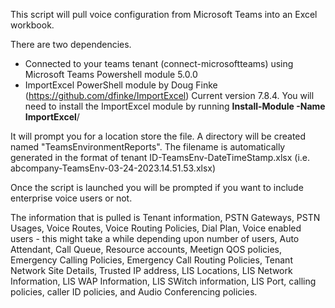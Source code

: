 This script will pull voice configuration from Microsoft Teams into an Excel workbook.

There are two dependencies.

- Connected to your teams tenant (connect-microsoftteams) using Microsoft Teams Powershell module 5.0.0
- ImportExcel PowerShell module by Doug Finke (https://github.com/dfinke/ImportExcel) Current version 7.8.4.  You will need to install the ImportExcel module by running <b>Install-Module -Name ImportExcel</b>/

It will prompt you for a location store the file. A directory will be created named "TeamsEnvironmentReports". The filename is automatically generated in the format of tenant ID-TeamsEnv-DateTimeStamp.xlsx (i.e. abcompany-TeamsEnv-03-24-2023.14.51.53.xlsx)

Once the script is launched you will be prompted if you want to include enterprise voice users or not.

The information that is pulled is Tenant information, PSTN Gateways, PSTN Usages, Voice Routes, Voice Routing Policies, Dial Plan, Voice enabled users - this might take a while depending upon number of users, Auto Attendant, Call Queue, Resource accounts, Meetign QOS policies, Emergency Calling Policies, Emergency Call Routing Policies, Tenant Network Site Details, Trusted IP address, LIS Locations, LIS Network Information, LIS WAP Information, LIS SWitch information, LIS Port, calling policies, caller ID policies, and Audio Conferencing policies.
